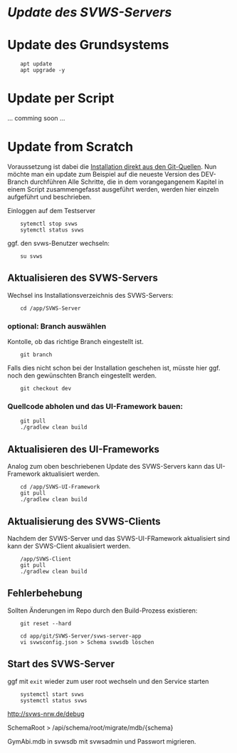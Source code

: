 ***Update des SVWS-Servers***
=============================

# Update des Grundsystems

		apt update
		apt upgrade -y


# Update per Script

... comming soon ... 

# Update from Scratch

Voraussetzung ist dabei die [Installation direkt aus den Git-Quellen](002_Installation_SVWS-Server.md). 
Nun möchte man ein update zum Beispiel auf die neueste Version des DEV-Branch durchführen
Alle Schritte, die in dem vorangegangenem Kapitel in einem Script zusammengefasst ausgeführt werden, werden hier einzeln aufgeführt und beschrieben.

Einloggen auf dem Testserver

		sytemctl stop svws
		sytemctl status svws

ggf. den svws-Benutzer wechseln: 

		su svws

## Aktualisieren des SVWS-Servers

Wechsel ins Installationsverzeichnis des SVWS-Servers:

		cd /app/SVWS-Server
		
		
### optional: Branch auswählen 

Kontolle, ob das richtige Branch eingestellt ist.
		
		git branch
		
Falls dies nicht schon bei der Installation geschehen ist, müsste hier ggf. noch den gewünschten Branch eingestellt werden.

		git checkout dev

### Quellcode abholen und das UI-Framework bauen:


		git pull 
		./gradlew clean build

## Aktualisieren des UI-Frameworks

Analog zum oben beschriebenen Update des SVWS-Servers kann das UI-Framework aktualisiert werden.

		cd /app/SVWS-UI-Framework
		git pull
		./gradlew clean build

## Aktualisierung des SVWS-Clients

Nachdem der SVWS-Server und das SVWS-UI-FRamework aktualisiert sind kann der SVWS-Client akualisiert werden. 

		/app/SVWS-Client
		git pull
		./gradlew clean build

## Fehlerbehebung 

Sollten Änderungen im Repo durch den Build-Prozess existieren:

		git reset --hard
		
		cd app/git/SVWS-Server/svws-server-app
		vi svwsconfig.json > Schema svwsdb löschen

## Start des SVWS-Server

ggf mit `exit` wieder zum user root wechseln und den Service starten

		systemctl start svws
		systemctl status svws

http://svws-nrw.de/debug

SchemaRoot > /api/schema/root/migrate/mdb/{schema}

GymAbi.mdb in svwsdb mit svwsadmin und Passwort migrieren.